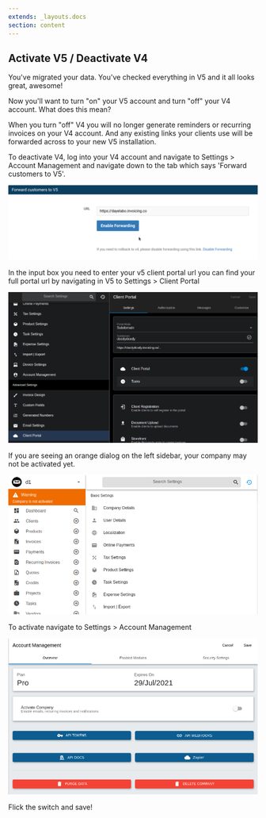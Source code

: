 ```yaml
---
extends: _layouts.docs 
section: content
---
```


## Activate V5 / Deactivate V4

You've migrated your data. You've checked everything in V5 and it all looks great, awesome!

Now you'll want to turn "on" your V5 account and turn "off" your V4 account. What does this mean?

When you turn "off" V4 you will no longer generate reminders or recurring invoices on your V4 account. And any existing links your clients use will be forwarded across to your new V5 installation.

To deactivate V4, log into your V4 account and navigate to Settings > Account Management and navigate down to the tab which says 'Forward customers to V5'.

![alt text](/assets/images/migration/v4_deactivate.png "Deactivate")

In the input box you need to enter your v5 client portal url you can find your full portal url by navigating in V5 to Settings > Client Portal

![alt text](/assets/images/migration/v5_url.png "Deactivate")

If you are seeing an orange dialog on the left sidebar, your company may not be activated yet. 

![alt text](/assets/images/migration/inactivated.png "Deactivate")

To activate navigate to Settings > Account Management

![alt text](/assets/images/migration/activate_company.png "Deactivate")

Flick the switch and save!